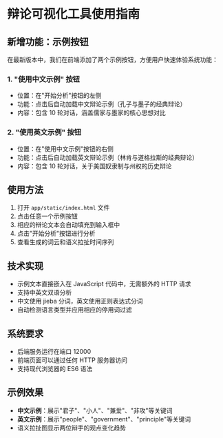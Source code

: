# 辩论可视化工具使用指南

## 新增功能：示例按钮

在最新版本中，我们在前端添加了两个示例按钮，方便用户快速体验系统功能：

### 1. "使用中文示例" 按钮

-   位置：在"开始分析"按钮的左侧
-   功能：点击后自动加载中文辩论示例（孔子与墨子的经典辩论）
-   内容：包含 10 轮对话，涵盖儒家与墨家的核心思想对比

### 2. "使用英文示例" 按钮

-   位置：在"使用中文示例"按钮的右侧
-   功能：点击后自动加载英文辩论示例（林肯与道格拉斯的经典辩论）
-   内容：包含 10 轮对话，关于美国奴隶制与州权的历史辩论

## 使用方法

1. 打开 `app/static/index.html` 文件
2. 点击任意一个示例按钮
3. 相应的辩论文本会自动填充到输入框中
4. 点击"开始分析"按钮进行分析
5. 查看生成的词云和语义拉扯时间序列

## 技术实现

-   示例文本直接嵌入在 JavaScript 代码中，无需额外的 HTTP 请求
-   支持中英文双语分析
-   中文使用 jieba 分词，英文使用正则表达式分词
-   自动检测语言类型并应用相应的停用词过滤

## 系统要求

-   后端服务运行在端口 12000
-   前端页面可以通过任何 HTTP 服务器访问
-   支持现代浏览器的 ES6 语法

## 示例效果

-   **中文示例**：展示"君子"、"小人"、"兼爱"、"非攻"等关键词
-   **英文示例**：展示"people"、"government"、"principle"等关键词
-   语义拉扯图显示两位辩手的观点变化趋势
